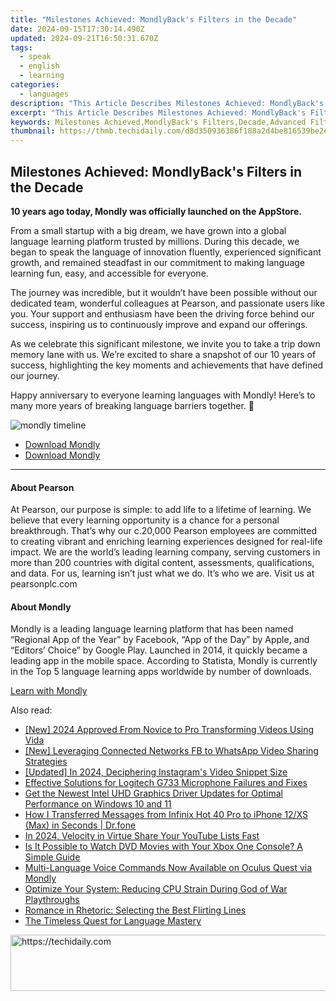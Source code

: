 ```yaml
---
title: "Milestones Achieved: MondlyBack's Filters in the Decade"
date: 2024-09-15T17:30:14.490Z
updated: 2024-09-21T16:50:31.670Z
tags:
  - speak
  - english
  - learning
categories:
  - languages
description: "This Article Describes Milestones Achieved: MondlyBack's Filters in the Decade"
excerpt: "This Article Describes Milestones Achieved: MondlyBack's Filters in the Decade"
keywords: Milestones Achieved,MondlyBack's Filters,Decade,Advanced Filtration Techniques,Innovative Software Solutions,Evolution in Content Management,Milestone Development Stories
thumbnail: https://thmb.techidaily.com/d8d350936386f188a2d4be816539be2eaee7c30695c76166aa925348b0ff1b74.jpg
---
```


## Milestones Achieved: MondlyBack's Filters in the Decade

 **10 years ago today, Mondly was officially launched on the AppStore.**

 From a small startup with a big dream, we have grown into a global language learning platform trusted by millions. During this decade, we began to speak the language of innovation fluently, experienced significant growth, and remained steadfast in our commitment to making language learning fun, easy, and accessible for everyone.

 The journey was incredible, but it wouldn’t have been possible without our dedicated team, wonderful colleagues at Pearson, and passionate users like you. Your support and enthusiasm have been the driving force behind our success, inspiring us to continuously improve and expand our offerings.

 As we celebrate this significant milestone, we invite you to take a trip down memory lane with us. We’re excited to share a snapshot of our 10 years of success, highlighting the key moments and achievements that have defined our journey.

 Happy anniversary to everyone learning languages with Mondly! Here’s to many more years of breaking language barriers together. 🥂

![mondly timeline](https://i.imgur.com/bHiM6wz.jpeg "Celebrating A Decade Of Mondly 2")

* [Download Mondly](https://www.facebook.com/sharer/sharer.php?u=https%3A%2F%2Fwww.mondly.com%2Fblog%2Fdecade-of-mondly%2F&t=Celebrating+A+Decade+of+Mondly "Share on Facebook")
* [Download Mondly](https://shop.mondly.com/affiliate.php?ACCOUNT=ATISTUDI&AFFILIATE=108875&PATH=https://www.mondly.com?AFFILIATE=108875)

---

#### **About Pearson**

 At Pearson, our purpose is simple: to add life to a lifetime of learning. We believe that every learning opportunity is a chance for a personal breakthrough. That’s why our c.20,000 Pearson employees are committed to creating vibrant and enriching learning experiences designed for real-life impact. We are the world’s leading learning company, serving customers in more than 200 countries with digital content, assessments, qualifications, and data. For us, learning isn’t just what we do. It’s who we are. Visit us at pearsonplc.com

#### **About Mondly**

 Mondly is a leading language learning platform that has been named “Regional App of the Year” by Facebook, “App of the Day” by Apple, and “Editors’ Choice” by Google Play. Launched in 2014, it quickly became a leading app in the mobile space. According to Statista, Mondly is currently in the Top 5 language learning apps worldwide by number of downloads.

[Learn with Mondly](https://adjt.mondly.com/5ixfg4k?campaign=blog-post-id-10197&fallback=https%3A%2F%2Fapp.mondly.com%3Futm%5Fmedium%3Dblog%5Fblog-post-id-10197%26utm%5Fsource%3Dblog-post-id-10197&redirect%5Fmacos=https%3A%2F%2Fapp.mondly.com%3Futm%5Fmedium%3Dblog%5Fblog-post-id-10197%26utm%5Fsource%3Dblog-post-id-10197&redirect%5Fandroid=https%3A%2F%2Fplay.google.com%2Fstore%2Fapps%2Fdetails%3Fid%3Dcom.atistudios.mondly.languages%3Futm%5Fmedium%3Dblog%5Fblog-post-id-10197%26utm%5Fsource%3Dblog-post-id-10197&redirect%5Fios=https%3A%2F%2Fapps.apple.com%2Fapp%2Fapple-store%2Fid987873536%3Fpt%3D78954800%26ct%3Dblog-post-id-10197%26mt%3D8 "Learn with Mondly")

<ins class="adsbygoogle"
     style="display:block"
     data-ad-format="autorelaxed"
     data-ad-client="ca-pub-7571918770474297"
     data-ad-slot="1223367746"></ins>

<ins class="adsbygoogle"
     style="display:block"
     data-ad-client="ca-pub-7571918770474297"
     data-ad-slot="8358498916"
     data-ad-format="auto"
     data-full-width-responsive="true"></ins>

<span class="atpl-alsoreadstyle">Also read:</span>
<div><ul>
<li><a href="https://fox-blue.techidaily.com/new-2024-approved-from-novice-to-pro-transforming-videos-using-vida/"><u>[New] 2024 Approved From Novice to Pro Transforming Videos Using Vida</u></a></li>
<li><a href="https://facebook-videos.techidaily.com/new-leveraging-connected-networks-fb-to-whatsapp-video-sharing-strategies/"><u>[New] Leveraging Connected Networks FB to WhatsApp Video Sharing Strategies</u></a></li>
<li><a href="https://instagram-videos.techidaily.com/updated-in-2024-deciphering-instagrams-video-snippet-size/"><u>[Updated] In 2024, Deciphering Instagram's Video Snippet Size</u></a></li>
<li><a href="https://sound-issues.techidaily.com/effective-solutions-for-logitech-g733-microphone-failures-and-fixes/"><u>Effective Solutions for Logitech G733 Microphone Failures and Fixes</u></a></li>
<li><a href="https://win-dash.techidaily.com/get-the-newest-intel-uhd-graphics-driver-updates-for-optimal-performance-on-windows-10-and-11/"><u>Get the Newest Intel UHD Graphics Driver Updates for Optimal Performance on Windows 10 and 11</u></a></li>
<li><a href="https://blog-min.techidaily.com/how-i-transferred-messages-from-infinix-hot-40-pro-to-iphone-12xs-max-in-seconds-drfone-by-drfone-transfer-from-android-transfer-from-android/"><u>How I Transferred Messages from Infinix Hot 40 Pro to iPhone 12/XS (Max) in Seconds | Dr.fone</u></a></li>
<li><a href="https://youtube-help.techidaily.com/in-2024-velocity-in-virtue-share-your-youtube-lists-fast/"><u>In 2024, Velocity in Virtue Share Your YouTube Lists Fast</u></a></li>
<li><a href="https://solve-helper.techidaily.com/is-it-possible-to-watch-dvd-movies-with-your-xbox-one-console-a-simple-guide/"><u>Is It Possible to Watch DVD Movies with Your Xbox One Console? A Simple Guide</u></a></li>
<li><a href="https://mondly-stories.techidaily.com/multi-language-voice-commands-now-available-on-oculus-quest-via-mondly/"><u>Multi-Language Voice Commands Now Available on Oculus Quest via Mondly</u></a></li>
<li><a href="https://win-blog.techidaily.com/optimize-your-system-reducing-cpu-strain-during-god-of-war-playthroughs/"><u>Optimize Your System: Reducing CPU Strain During God of War Playthroughs</u></a></li>
<li><a href="https://mondly-stories.techidaily.com/romance-in-rhetoric-selecting-the-best-flirting-lines/"><u>Romance in Rhetoric: Selecting the Best Flirting Lines</u></a></li>
<li><a href="https://mondly-stories.techidaily.com/the-timeless-quest-for-language-mastery/"><u>The Timeless Quest for Language Mastery</u></a></li>
</ul></div>

<!-- affiliate ads begin -->
<a href="https://appsumo.8odi.net/c/5597632/2082521/7443" target="_top" id="2082521">
  <img src="//a.impactradius-go.com/display-ad/7443-2082521" border="0" alt="https://techidaily.com" width="728" height="90"/>
</a>
<img height="0" width="0" src="https://appsumo.8odi.net/i/5597632/2082521/7443" style="position:absolute;visibility:hidden;" border="0" />
<!-- affiliate ads end -->

